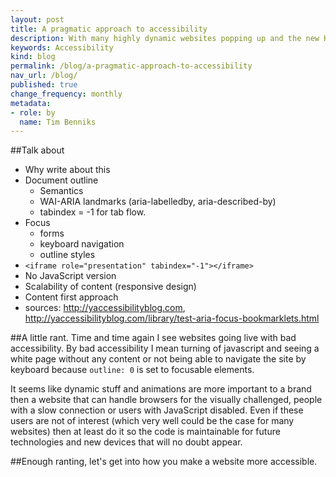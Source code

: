 ```yaml
---
layout: post
title: A pragmatic approach to accessibility
description: With many highly dynamic websites popping up and the new HTML5 document outline, accessibility is very important, but also very difficult.
keywords: Accessibility
kind: blog
permalink: /blog/a-pragmatic-approach-to-accessibility
nav_url: /blog/
published: true
change_frequency: monthly
metadata:
- role: by
  name: Tim Benniks
---
```


##Talk about

* Why write about this
* Document outline
	- Semantics
	- WAI-ARIA landmarks (aria-labelledby, aria-described-by)
	- tabindex = -1 for tab flow.
* Focus
	- forms
	- keyboard navigation
	- outline styles
* `<iframe role="presentation" tabindex="-1"></iframe>`
* No JavaScript version
* Scalability of content (responsive design)
* Content first approach
* sources: http://yaccessibilityblog.com, http://yaccessibilityblog.com/library/test-aria-focus-bookmarklets.html

##A little rant.
Time and time again I see websites going live with bad accessibility. 
By bad accessibility I mean turning of javascript and seeing a white page without any content or 
not being able to navigate the site by keyboard because `outline: 0` is set to focusable elements.

It seems like dynamic stuff and animations are more important to a brand then a website that can 
handle browsers for the visually challenged, people with a slow connection or users with JavaScript disabled.
Even if these users are not of interest (which very well could be the case for many websites) 
then at least do it so the code is maintainable for future technologies and new devices that will no doubt appear.

##Enough ranting, let's get into how you make a website more accessible.